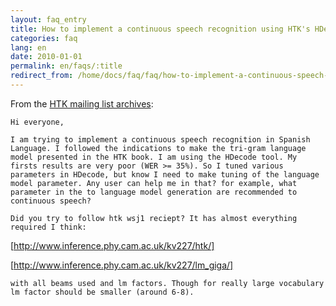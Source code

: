 ```yaml
---
layout: faq_entry
title: How to implement a continuous speech recognition using HTK's HDecode
categories: faq
lang: en
date: 2010-01-01
permalink: en/faqs/:title
redirect_from: /home/docs/faq/faq/how-to-implement-a-continuous-speech-recognition-using-htks-hdecode
---
```

From the [HTK mailing list archives](http://htk.eng.cam.ac.uk/pipermail/):

    Hi everyone,

    I am trying to implement a continuous speech recognition in Spanish 
    Language. I followed the indications to make the tri-gram language 
    model presented in the HTK book. I am using the HDecode tool. My 
    firsts results are very poor (WER >= 35%). So I tuned various 
    parameters in HDecode, but know I need to make tuning of the language 
    model parameter. Any user can help me in that? for example, what 
    parameter in the to language model generation are recommended to 
    continuous speech?

    Did you try to follow htk wsj1 reciept? It has almost everything
    required I think:

[http://www.inference.phy.cam.ac.uk/kv227/htk/]

[http://www.inference.phy.cam.ac.uk/kv227/lm_giga/]

    with all beams used and lm factors. Though for really large vocabulary lm factor should be smaller (around 6-8).

[http://www.inference.phy.cam.ac.uk/kv227/htk/]: http://www.inference.phy.cam.ac.uk/kv227/htk/
[http://www.inference.phy.cam.ac.uk/kv227/lm_giga/]: http://www.inference.phy.cam.ac.uk/kv227/lm_giga/
